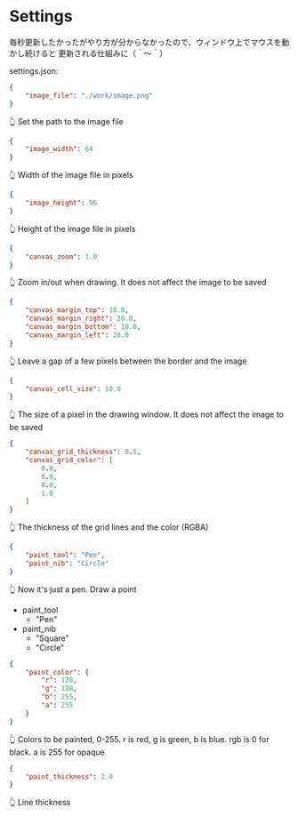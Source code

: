 # Settings

毎秒更新したかったがやり方が分からなかったので、ウィンドウ上でマウスを動かし続けると 更新される仕組みに（＾～＾）  

settings.json:  

```json
{
    "image_file": "./work/image.png"
}
```

👆 Set the path to the image file  

```json
{
    "image_width": 64
}
```

👆 Width of the image file in pixels  

```json
{
    "image_height": 96
}
```

👆 Height of the image file in pixels  

```json
{
    "canvas_zoom": 1.0
}
```

👆 Zoom in/out when drawing. It does not affect the image to be saved  

```json
{
    "canvas_margin_top": 10.0,
    "canvas_margin_right": 20.0,
    "canvas_margin_bottom": 10.0,
    "canvas_margin_left": 20.0
}
```

👆 Leave a gap of a few pixels between the border and the image  

```json
{
    "canvas_cell_size": 10.0
}
```

👆 The size of a pixel in the drawing window. It does not affect the image to be saved  

```json
{
    "canvas_grid_thickness": 0.5,
    "canvas_grid_color": [
        0.0,
        0.0,
        0.0,
        1.0
    ]
}
```

👆 The thickness of the grid lines and the color (RGBA)  

```json
{
    "paint_tool": "Pen",
    "paint_nib": "Circle"
}
```

👆 Now it's just a pen. Draw a point  

* paint_tool
  * "Pen"
* paint_nib
  * "Square"
  * "Circle"

```json
{
    "paint_color": {
        "r": 128,
        "g": 128,
        "b": 255,
        "a": 255
    }
}
```

👆 Colors to be painted, 0-255. r is red, g is green, b is blue. rgb is 0 for black. a is 255 for opaque

```json
{
    "paint_thickness": 2.0
}
```

👆 Line thickness
